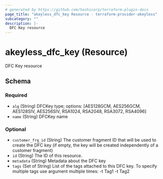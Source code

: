 ```yaml
---
# generated by https://github.com/hashicorp/terraform-plugin-docs
page_title: "akeyless_dfc_key Resource - terraform-provider-akeyless"
subcategory: ""
description: |-
  DFC Key resource
---
```


# akeyless_dfc_key (Resource)

DFC Key resource



<!-- schema generated by tfplugindocs -->
## Schema

### Required

- `alg` (String) DFCKey type; options: [AES128GCM, AES256GCM, AES128SIV, AES256SIV, RSA1024, RSA2048, RSA3072, RSA4096]
- `name` (String) DFCKey name

### Optional

- `customer_frg_id` (String) The customer fragment ID that will be used to create the DFC key (if empty, the key will be created independently of a customer fragment)
- `id` (String) The ID of this resource.
- `metadata` (String) Metadata about the DFC key
- `tags` (Set of String) List of the tags attached to this DFC key. To specify multiple tags use argument multiple times: -t Tag1 -t Tag2


